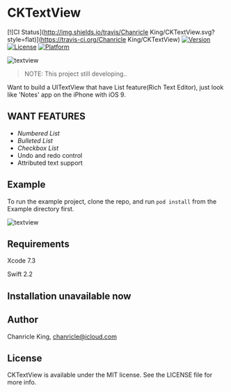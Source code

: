 # CKTextView

[![CI Status](http://img.shields.io/travis/Chanricle King/CKTextView.svg?style=flat)](https://travis-ci.org/Chanricle King/CKTextView)
[![Version](https://img.shields.io/cocoapods/v/CKTextView.svg?style=flat)](http://cocoapods.org/pods/CKTextView)
[![License](https://img.shields.io/cocoapods/l/CKTextView.svg?style=flat)](http://cocoapods.org/pods/CKTextView)
[![Platform](https://img.shields.io/cocoapods/p/CKTextView.svg?style=flat)](http://cocoapods.org/pods/CKTextView)

![textview](https://github.com/chanricle/CKTextView/blob/develop/logo.png?raw=true)

> NOTE: This project still developing.. 

Want to build a UITextView that have List feature(Rich Text Editor), just look like 'Notes' app on the iPhone with iOS 9.

## WANT FEATURES

* *Numbered List*
* *Bulleted List*
* *Checkbox List*
* Undo and redo control 
* Attributed text support

## Example

To run the example project, clone the repo, and run `pod install` from the Example directory first.

![textview](https://github.com/chanricle/CKTextView/blob/develop/textview.gif?raw=true)

## Requirements

Xcode 7.3

Swift 2.2

## Installation unavailable now

## Author

Chanricle King, chanricle@icloud.com

## License

CKTextView is available under the MIT license. See the LICENSE file for more info.
